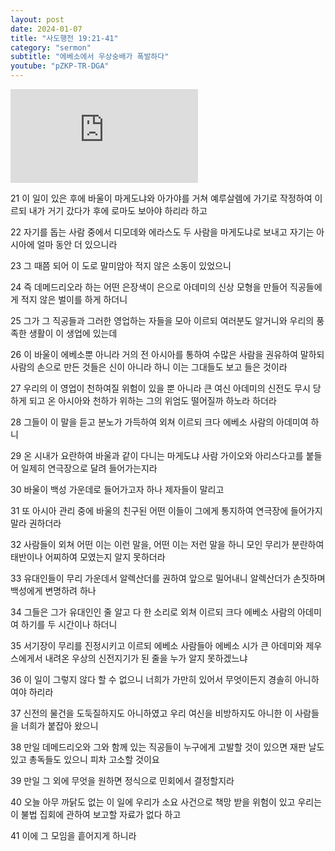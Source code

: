 ```yaml
---
layout: post
date: 2024-01-07
title: "사도행전 19:21-41"
category: "sermon"
subtitle: "에베소에서 우상숭배가 폭발하다"
youtube: "pZKP-TR-DGA"
---
```


<div class="youtube margin-large">
    <iframe src="https://www.youtube.com/embed/pZKP-TR-DGA" title="YouTube video player" frameborder="0" allow="accelerometer; autoplay; clipboard-write; encrypted-media; gyroscope; picture-in-picture; web-share" allowfullscreen></iframe>
</div>

21 이 일이 있은 후에 바울이 마게도냐와 아가야를 거쳐 예루살렘에 가기로 작정하여 이르되 내가 거기 갔다가 후에 로마도 보아야 하리라 하고

22 자기를 돕는 사람 중에서 디모데와 에라스도 두 사람을 마게도냐로 보내고 자기는 아시아에 얼마 동안 더 있으니라

23 그 때쯤 되어 이 도로 말미암아 적지 않은 소동이 있었으니

24 즉 데메드리오라 하는 어떤 은장색이 은으로 아데미의 신상 모형을 만들어 직공들에게 적지 않은 벌이를 하게 하더니

25 그가 그 직공들과 그러한 영업하는 자들을 모아 이르되 여러분도 알거니와 우리의 풍족한 생활이 이 생업에 있는데

26 이 바울이 에베소뿐 아니라 거의 전 아시아를 통하여 수많은 사람을 권유하여 말하되 사람의 손으로 만든 것들은 신이 아니라 하니 이는 그대들도 보고 들은 것이라

27 우리의 이 영업이 천하여질 위험이 있을 뿐 아니라 큰 여신 아데미의 신전도 무시 당하게 되고 온 아시아와 천하가 위하는 그의 위엄도 떨어질까 하노라 하더라

28 그들이 이 말을 듣고 분노가 가득하여 외쳐 이르되 크다 에베소 사람의 아데미여 하니

29 온 시내가 요란하여 바울과 같이 다니는 마게도냐 사람 가이오와 아리스다고를 붙들어 일제히 연극장으로 달려 들어가는지라

30 바울이 백성 가운데로 들어가고자 하나 제자들이 말리고

31 또 아시아 관리 중에 바울의 친구된 어떤 이들이 그에게 통지하여 연극장에 들어가지 말라 권하더라

32 사람들이 외쳐 어떤 이는 이런 말을, 어떤 이는 저런 말을 하니 모인 무리가 분란하여 태반이나 어찌하여 모였는지 알지 못하더라

33 유대인들이 무리 가운데서 알렉산더를 권하여 앞으로 밀어내니 알렉산더가 손짓하며 백성에게 변명하려 하나

34 그들은 그가 유대인인 줄 알고 다 한 소리로 외쳐 이르되 크다 에베소 사람의 아데미여 하기를 두 시간이나 하더니

35 서기장이 무리를 진정시키고 이르되 에베소 사람들아 에베소 시가 큰 아데미와 제우스에게서 내려온 우상의 신전지기가 된 줄을 누가 알지 못하겠느냐

36 이 일이 그렇지 않다 할 수 없으니 너희가 가만히 있어서 무엇이든지 경솔히 아니하여야 하리라

37 신전의 물건을 도둑질하지도 아니하였고 우리 여신을 비방하지도 아니한 이 사람들을 너희가 붙잡아 왔으니

38 만일 데메드리오와 그와 함께 있는 직공들이 누구에게 고발할 것이 있으면 재판 날도 있고 총독들도 있으니 피차 고소할 것이요

39 만일 그 외에 무엇을 원하면 정식으로 민회에서 결정할지라

40 오늘 아무 까닭도 없는 이 일에 우리가 소요 사건으로 책망 받을 위험이 있고 우리는 이 불법 집회에 관하여 보고할 자료가 없다 하고

41 이에 그 모임을 흩어지게 하니라